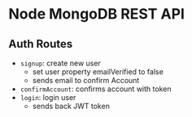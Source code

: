 # Node MongoDB REST API

## Auth Routes

- `signup`: create new user
    - set user property emailVerified to false
    - sends email to confirm Account
- `confirmAccount`: confirms account with token
- `login`: login user
    - sends back JWT token